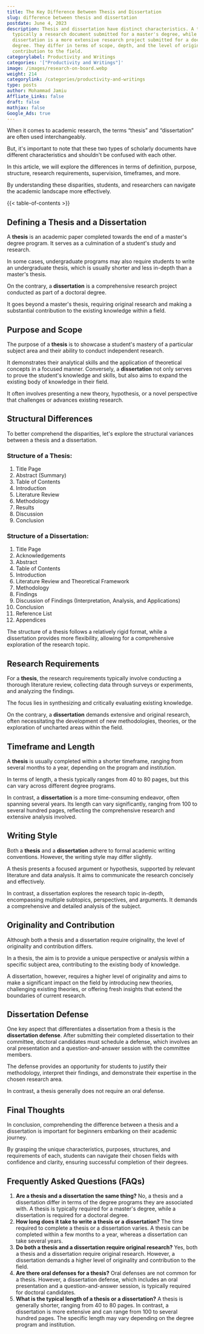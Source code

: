 ```yaml
---
title: The Key Difference Between Thesis and Dissertation
slug: difference between thesis and dissertation
postdate: June 4, 2023
description: Thesis and dissertation have distinct characteristics. A thesis is
  typically a research document submitted for a master's degree, while a
  dissertation is a more extensive research project submitted for a doctoral
  degree. They differ in terms of scope, depth, and the level of original
  contribution to the field.
categorylabel: Productivity and Writings
categories: '["Productivity and Writings"]'
image: /images/research-on-board.webp
weight: 214
categorylink: /categories/productivity-and-writings
type: posts
author: Mohammad Jamiu
Affliate_Links: false
draft: false
mathjax: false
Google_Ads: true
---
```

When it comes to academic research, the terms “thesis” and “dissertation” are often used interchangeably.

But, it's important to note that these two types of scholarly documents have different characteristics and shouldn't be confused with each other.

In this article, we will explore the differences in terms of definition, purpose, structure, research requirements, supervision, timeframes, and more.

By understanding these disparities, students, and researchers can navigate the academic landscape more effectively.

{{< table-of-contents >}}



## **Defining a Thesis and a Dissertation**

A **thesis** is an academic paper completed towards the end of a master's degree program. It serves as a culmination of a student's study and research. 

In some cases, undergraduate programs may also require students to write an undergraduate thesis, which is usually shorter and less in-depth than a master's thesis. 

On the contrary, a **dissertation** is a comprehensive research project conducted as part of a doctoral degree. 

It goes beyond a master's thesis, requiring original research and making a substantial contribution to the existing knowledge within a field.

## **Purpose and Scope**

The purpose of a **thesis** is to showcase a student's mastery of a particular subject area and their ability to conduct independent research. 

It demonstrates their analytical skills and the application of theoretical concepts in a focused manner. Conversely, a **dissertation** not only serves to prove the student's knowledge and skills, but also aims to expand the existing body of knowledge in their field. 

It often involves presenting a new theory, hypothesis, or a novel perspective that challenges or advances existing research.

## **Structural Differences**

To better comprehend the disparities, let's explore the structural variances between a thesis and a dissertation.

### **Structure of a Thesis:**

1. Title Page
2. Abstract (Summary)
3. Table of Contents
4. Introduction
5. Literature Review
6. Methodology
7. Results
8. Discussion
9. Conclusion

### **Structure of a Dissertation:**

1. Title Page
2. Acknowledgements
3. Abstract
4. Table of Contents
5. Introduction
6. Literature Review and Theoretical Framework
7. Methodology
8. Findings
9. Discussion of Findings (Interpretation, Analysis, and Applications)
10. Conclusion
11. Reference List
12. Appendices

The structure of a thesis follows a relatively rigid format, while a dissertation provides more flexibility, allowing for a comprehensive exploration of the research topic.

## **Research Requirements**

For a **thesis**, the research requirements typically involve conducting a thorough literature review, collecting data through surveys or experiments, and analyzing the findings. 

The focus lies in synthesizing and critically evaluating existing knowledge. 

On the contrary, a **dissertation** demands extensive and original research, often necessitating the development of new methodologies, theories, or the exploration of uncharted areas within the field.

## **Timeframe and Length**

A **thesis** is usually completed within a shorter timeframe, ranging from several months to a year, depending on the program and institution. 

In terms of length, a thesis typically ranges from 40 to 80 pages, but this can vary across different degree programs. 

In contrast, a **dissertation** is a more time-consuming endeavor, often spanning several years. Its length can vary significantly, ranging from 100 to several hundred pages, reflecting the comprehensive research and extensive analysis involved.

## **Writing Style**

Both a **thesis** and a **dissertation** adhere to formal academic writing conventions. However, the writing style may differ slightly. 

A thesis presents a focused argument or hypothesis, supported by relevant literature and data analysis. It aims to communicate the research concisely and effectively. 

In contrast, a dissertation explores the research topic in-depth, encompassing multiple subtopics, perspectives, and arguments. It demands a comprehensive and detailed analysis of the subject.

## **Originality and Contribution**

Although both a thesis and a dissertation require originality, the level of originality and contribution differs. 

In a thesis, the aim is to provide a unique perspective or analysis within a specific subject area, contributing to the existing body of knowledge. 

A dissertation, however, requires a higher level of originality and aims to make a significant impact on the field by introducing new theories, challenging existing theories, or offering fresh insights that extend the boundaries of current research.

## **Dissertation Defense**

One key aspect that differentiates a dissertation from a thesis is the **dissertation defense**. After submitting their completed dissertation to their committee, doctoral candidates must schedule a defense, which involves an oral presentation and a question-and-answer session with the committee members. 

The defense provides an opportunity for students to justify their methodology, interpret their findings, and demonstrate their expertise in the chosen research area. 

In contrast, a thesis generally does not require an oral defense.

## **Final Thoughts**

In conclusion, comprehending the difference between a thesis and a dissertation is important for beginners embarking on their academic journey. 

By grasping the unique characteristics, purposes, structures, and requirements of each, students can navigate their chosen fields with confidence and clarity, ensuring successful completion of their degrees.

## **Frequently Asked Questions (FAQs)**

1. **Are a thesis and a dissertation the same thing?**
   No, a thesis and a dissertation differ in terms of the degree programs they are associated with. A thesis is typically required for a master's degree, while a dissertation is required for a doctoral degree.
2. **How long does it take to write a thesis or a dissertation?**
   The time required to complete a thesis or a dissertation varies. A thesis can be completed within a few months to a year, whereas a dissertation can take several years.
3. **Do both a thesis and a dissertation require original research?**
   Yes, both a thesis and a dissertation require original research. However, a dissertation demands a higher level of originality and contribution to the field.
4. **Are there oral defenses for a thesis?**
   Oral defenses are not common for a thesis. However, a dissertation defense, which includes an oral presentation and a question-and-answer session, is typically required for doctoral candidates.
5. **What is the typical length of a thesis or a dissertation?**
   A thesis is generally shorter, ranging from 40 to 80 pages. In contrast, a dissertation is more extensive and can range from 100 to several hundred pages. The specific length may vary depending on the degree program and institution.